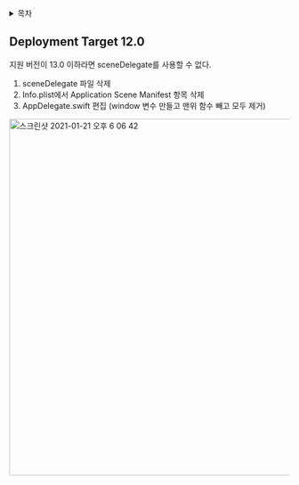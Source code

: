 <details markdown="1">
<summary> 목차 </summary>
</br>


 [Deployment Target 12.0](#Deployment-Target-12.0)

</details>

## Deployment Target 12.0

지원 버전이 13.0 이하라면 sceneDelegate를 사용할 수 없다.

1. sceneDelegate 파일 삭제
2. Info.plist에서 Application Scene Manifest 항목 삭제
3. AppDelegate.swift 편집 (window 변수 만들고 맨위 함수 빼고 모두 제거)

<img width="640" alt="스크린샷 2021-01-21 오후 6 06 42" src="https://user-images.githubusercontent.com/50395024/105628016-934aae00-5e7d-11eb-902d-81baed1a0773.png">



